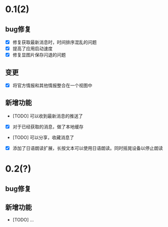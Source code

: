 #  0.1(2)
## bug修复
 - [x] 修复获取最新消息时，时间排序混乱的问题
 - [x] 提高了应用启动速度
 - [x] 修复显图片保存闪退的问题
 
 ## 变更
  - [x] 将官方情报和其他情报整合在一个视图中
 ## 新增功能
 - [TODO] 可以收到最新消息的推送了
 - [x] 对于已经获取的消息，做了本地缓存
 - [TODO] 可以分享，收藏消息了
 - [x] 添加了日语朗读扩展，长按文本可以使用日语朗读。同时摇晃设备以停止朗读
 
# 0.2(?)
## bug修复
## 新增功能
- [TODO] ...
